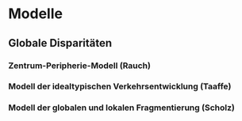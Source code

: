 # Modelle

## Globale Disparitäten

### Zentrum-Peripherie-Modell (Rauch)


### Modell der idealtypischen Verkehrsentwicklung (Taaffe)

### Modell der globalen und lokalen Fragmentierung (Scholz)
<!--stackedit_data:
eyJoaXN0b3J5IjpbLTE1MDc1NDYxNjAsMzQ1NzE3NTY2XX0=
-->